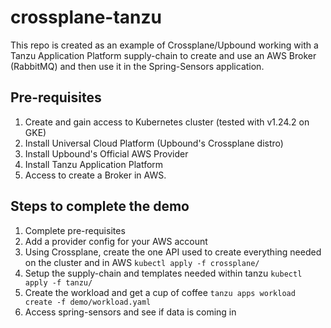 # crossplane-tanzu

This repo is created as an example of Crossplane/Upbound working with a Tanzu Application Platform supply-chain to create and use an AWS Broker (RabbitMQ) and then use it in the Spring-Sensors application.

## Pre-requisites
1. Create and gain access to Kubernetes cluster (tested with v1.24.2 on GKE)
2. Install Universal Cloud Platform (Upbound's Crossplane distro)
3. Install Upbound's Official AWS Provider
4. Install Tanzu Application Platform
5. Access to create a Broker in AWS.

## Steps to complete the demo
1. Complete pre-requisites
2. Add a provider config for your AWS account
3. Using Crossplane, create the one API used to create everything needed on the cluster and in AWS 
    ```kubectl apply -f crossplane/```
4. Setup the supply-chain and templates needed within tanzu
    ```kubectl apply -f tanzu/```
5. Create the workload and get a cup of coffee
    ```tanzu apps workload create -f demo/workload.yaml```
6. Access spring-sensors and see if data is coming in

